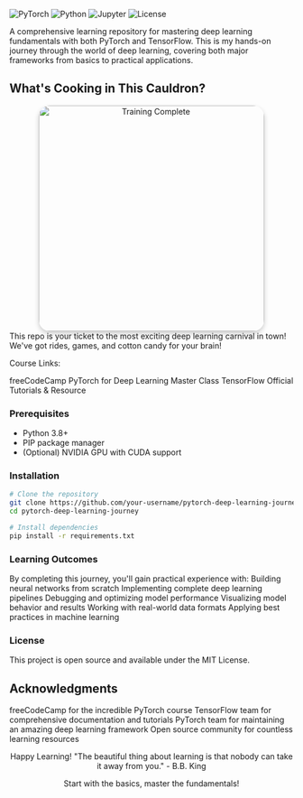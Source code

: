 ![PyTorch](https://img.shields.io/badge/PyTorch-EE4C2C?style=for-the-badge&logo=pytorch&logoColor=white)
![Python](https://img.shields.io/badge/Python-3776AB?style=for-the-badge&logo=python&logoColor=white)
![Jupyter](https://img.shields.io/badge/Jupyter-F37626?style=for-the-badge&logo=jupyter&logoColor=white)
![License](https://img.shields.io/badge/License-MIT-blue?style=for-the-badge)

A comprehensive learning repository for mastering deep learning fundamentals with both PyTorch and TensorFlow. This is my hands-on journey through the world of deep learning, covering both major frameworks from basics to practical applications.
## What's Cooking in This Cauldron?
<div align="center">
  <img src="https://media.giphy.com/media/3o72FfM5HJydzafgUE/giphy.gif" alt="Training Complete" width="400" style="border-radius: 20px; box-shadow: 0 4px 8px rgba(0,0,0,0.2);">
</div>
This repo is your ticket to the most exciting deep learning carnival in town! We've got rides, games, and cotton candy for your brain!

Course Links:

freeCodeCamp PyTorch for Deep Learning Master Class
TensorFlow Official Tutorials & Resource

### Prerequisites
- Python 3.8+
- PIP package manager
- (Optional) NVIDIA GPU with CUDA support

### Installation

```bash
# Clone the repository
git clone https://github.com/your-username/pytorch-deep-learning-journey.git
cd pytorch-deep-learning-journey

# Install dependencies
pip install -r requirements.txt
```


### Learning Outcomes

By completing this journey, you'll gain practical experience with:
Building neural networks from scratch
Implementing complete deep learning pipelines
Debugging and optimizing model performance
Visualizing model behavior and results
Working with real-world data formats
Applying best practices in machine learning


### License
This project is open source and available under the MIT License.

## Acknowledgments

freeCodeCamp for the incredible PyTorch course
TensorFlow team for comprehensive documentation and tutorials
PyTorch team for maintaining an amazing deep learning framework
Open source community for countless learning resources

<div align="center"> Happy Learning!
"The beautiful thing about learning is that nobody can take it away from you." - B.B. King

Start with the basics, master the fundamentals!

</div>
